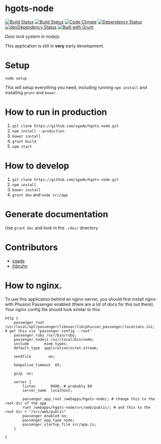 # hgots-node

[![Build Status](https://travis-ci.org/sgade/hgots-node.svg)](https://travis-ci.org/sgade/hgots-node) [![Build Status](https://drone.io/github.com/sgade/hgots-node/status.png)](https://drone.io/github.com/sgade/hgots-node/latest) [![Code Climate](https://codeclimate.com/github/sgade/hgots-node.png)](https://codeclimate.com/github/sgade/hgots-node) [![Dependency Status](https://david-dm.org/sgade/hgots-node.png?theme=shields.io)](https://david-dm.org/sgade/hgots-node) [![devDependency Status](https://david-dm.org/sgade/hgots-node/dev-status.png?theme=shields.io)](https://david-dm.org/sgade/hgots-node#info=devDependencies) [![Built with Grunt](https://cdn.gruntjs.com/builtwith.png)](http://gruntjs.com/)

*Door lock system in nodejs.*

This application is still in **very** early development.

# Setup

`node setup`

This will setup everything you need, including running `npm install` and installing `grunt` and `bower`.

# How to run in production

1. `git clone https://github.com/sgade/hgots-node.git`
2. `npm install --production`
4. `bower install`
5. `grunt build`
6. `npm start`

# How to develop

1. `git clone https://github.com/sgade/hgots-node.git`
2. `npm install`
3. `bower install`
4. `grunt dev` and `node src/app`

# Generate documentation

Use `grunt doc` and look in the `./doc/` directory.

# Contributors
* [sgade](https://github.com/sgade)
* [jhbruhn](https://github.com/jhbruhn)

# How to nginx.

To use this application behind an nginx-server, you should first install nginx with Phusion Passenger enabled (there are a lot of docs for this out there). Your nginx config file should look similar to this:
```
http {
    passenger_root /usr/local/opt/passenger/libexec/lib/phusion_passenger/locations.ini; # get this via "passenger-config --root"
    passenger_ruby /usr/bin/ruby;
    passenger_nodejs /usr/local/bin/node;
    include       mime.types;
    default_type  application/octet-stream;

    sendfile        on;

    keepalive_timeout  65;

    gzip  on;

    server {
        listen       8080; # probably 80
        server_name  localhost;

        passenger_app_root /webapps/hgots-node/; # change this to the root-dir of the app
        root /webapps/hgots-node/src/web/public/; # and this to the root dir + "/src/web/public"
        passenger_enabled on;
        passenger_app_type node;
        passenger_startup_file src/app.js;  
    }

}

```
